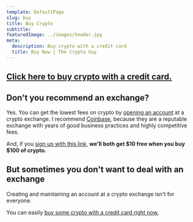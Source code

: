 ```yaml
---
template: DefaultPage
slug: buy
title: Buy Crypto
subtitle:
featuredImage: ../images/header.jpg
meta:
  description: Buy crypto with a credit card
  title: Buy Now | The Crypto Guy
---
```


## <a href="https://buy.moonpay.io?apiKey=pk_live_YZodGWRL2oBOR7K3Sc7IVhIrx0MfMm2B" target="_blank" rel="nofollow">Click here to buy crypto with a credit card.</a>

## Don't you recommend an exchange?

Yes. You can get the lowest fees on crypto by [opening an account](https://www.coinbase.com/join/jking_iZ2ADA) at a crypto exchange. I recommend [Coinbase](https://www.coinbase.com/join/jking_iZ2ADA), because they are a reputable exchange with years of good business practices and highly competitive fees.

And, if you [sign up with this link,](https://www.coinbase.com/join/jking_iZ2ADA) **we'll both get $10 free when you buy $100 of crypto.**

## But sometimes you don't want to deal with an exchange

Creating and maintaining an account at a crypto exchange isn't for everyone.

You can easily <a href="https://buy.moonpay.io?apiKey=pk_live_YZodGWRL2oBOR7K3Sc7IVhIrx0MfMm2B" target="_blank" rel="nofollow">buy some crypto with a credit card right now.</a>
